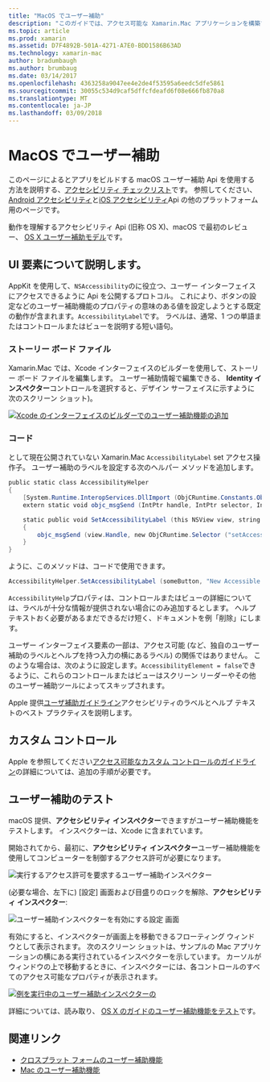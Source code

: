```yaml
---
title: "MacOS でユーザー補助"
description: "このガイドでは、アクセス可能な Xamarin.Mac アプリケーションを構築するための機能について説明します。"
ms.topic: article
ms.prod: xamarin
ms.assetid: D7F4892B-501A-4271-A7E0-BDD1586B63AD
ms.technology: xamarin-mac
author: bradumbaugh
ms.author: brumbaug
ms.date: 03/14/2017
ms.openlocfilehash: 4363258a9047ee4e2de4f53595a6eedc5dfe5861
ms.sourcegitcommit: 30055c534d9caf5dffcfdeafd6f08e666fb870a8
ms.translationtype: MT
ms.contentlocale: ja-JP
ms.lasthandoff: 03/09/2018
---
```

# <a name="accessibility-on-macos"></a>MacOS でユーザー補助

このページによるとアプリをビルドする macOS ユーザー補助 Api を使用する方法を説明する、[アクセシビリティ チェックリスト](~/cross-platform/app-fundamentals/accessibility.md)です。
参照してください、 [Android アクセシビリティ](~/android/app-fundamentals/accessibility.md)と[iOS アクセシビリティ](~/ios/app-fundamentals/accessibility.md)Api の他のプラットフォーム用のページです。

動作を理解するアクセシビリティ Api (旧称 OS X)、macOS で最初のレビュー、 [OS X ユーザー補助モデル](https://developer.apple.com/library/mac/documentation/Accessibility/Conceptual/AccessibilityMacOSX/OSXAXmodel.html)です。

## <a name="describing-ui-elements"></a>UI 要素について説明します。

AppKit を使用して、`NSAccessibility`のに役立つ、ユーザー インターフェイスにアクセスできるように Api を公開するプロトコル。 これにより、ボタンの設定などのユーザー補助機能のプロパティの意味のある値を設定しようとする既定の動作が含まれます。`AccessibilityLabel`です。 ラベルは、通常、1 つの単語またはコントロールまたはビューを説明する短い語句。

### <a name="storyboard-files"></a>ストーリー ボード ファイル

Xamarin.Mac では、Xcode インターフェイスのビルダーを使用して、ストーリー ボード ファイルを編集します。
ユーザー補助情報で編集できる、 **Identity インスペクター**コントロールを選択すると、デザイン サーフェイスに示すように次のスクリーン ショット)。

[![Xcode のインターフェイスのビルダーでのユーザー補助機能の追加](accessibility-images/xcode.png "Xcode のインターフェイスのビルダーでのユーザー補助機能の追加")](accessibility-images/xcode-large.png#lightbox)

### <a name="code"></a>コード

として現在公開されていない Xamarin.Mac `AccessibilityLabel` set アクセス操作子。  ユーザー補助のラベルを設定する次のヘルパー メソッドを追加します。

```csharp
public static class AccessibilityHelper
{
    [System.Runtime.InteropServices.DllImport (ObjCRuntime.Constants.ObjectiveCLibrary)]
    extern static void objc_msgSend (IntPtr handle, IntPtr selector, IntPtr label);

    static public void SetAccessibilityLabel (this NSView view, string value)
    {
        objc_msgSend (view.Handle, new ObjCRuntime.Selector ("setAccessibilityLabel:").Handle, new NSString (value).Handle);
    }
}
```

ように、このメソッドは、コードで使用できます。

```csharp
AccessibilityHelper.SetAccessibilityLabel (someButton, "New Accessible Description");
```

`AccessibilityHelp`プロパティは、コントロールまたはビューの詳細については、ラベルが十分な情報が提供されない場合にのみ追加するとします。 ヘルプ テキストおく必要があるまだできるだけ短く、ドキュメントを例「削除」にします。

ユーザー インターフェイス要素の一部は、アクセス可能 (など、独自のユーザー補助のラベルとヘルプを持つ入力の横にあるラベル) の関係ではありません。
このような場合は、次のように設定します。`AccessibilityElement = false`できるように、これらのコントロールまたはビューはスクリーン リーダーやその他のユーザー補助ツールによってスキップされます。

Apple 提供[ユーザ補助ガイドライン](https://developer.apple.com/library/mac/documentation/Accessibility/Conceptual/AccessibilityMacOSX/EnhancingtheAccessibilityofStandardAppKitControls.html)アクセシビリティのラベルとヘルプ テキストのベスト プラクティスを説明します。

## <a name="custom-controls"></a>カスタム コントロール

Apple を参照してください[アクセス可能なカスタム コントロールのガイドライン](https://developer.apple.com/library/mac/documentation/Accessibility/Conceptual/AccessibilityMacOSX/ImplementingAccessibilityforCustomControls.html)の詳細については、追加の手順が必要です。

## <a name="testing-accessibility"></a>ユーザー補助のテスト

macOS 提供、**アクセシビリティ インスペクター**できますがユーザー補助機能をテストします。 インスペクターは、Xcode に含まれています。

開始されてから、最初に、**アクセシビリティ インスペクター**ユーザー補助機能を使用してコンピューターを制御するアクセス許可が必要になります。

![実行するアクセス許可を要求するユーザー補助インスペクター](accessibility-images/accessibility-inspector-1.png "アクセシビリティ インスペクターを実行するアクセス許可を要求します。")

(必要な場合、左下に) [設定] 画面および目盛りのロックを解除、**アクセシビリティ インスペクター**:

![ユーザー補助インスペクターを有効にする設定 画面](accessibility-images/accessibility-inspector-2.png "アクセシビリティ インスペクターを有効にする設定 画面")

有効にすると、インスペクターが画面上を移動できるフローティング ウィンドウとして表示されます。 次のスクリーン ショットは、サンプルの Mac アプリケーションの横にある実行されているインスペクターを示しています。 カーソルがウィンドウの上で移動するときに、インスペクターには、各コントロールのすべてのアクセス可能なプロパティが表示されます。

[![例を実行中のユーザー補助インスペクターの](accessibility-images/accessibility-example.png "アクセシビリティ インスペクターの例の実行")](accessibility-images/accessibility-example-large.png#lightbox)

詳細については、読み取り、 [OS X のガイドのユーザー補助機能をテスト](https://developer.apple.com/library/mac/documentation/Accessibility/Conceptual/AccessibilityMacOSX/OSXAXTestingApps.html)です。



## <a name="related-links"></a>関連リンク

- [クロスプラット フォームのユーザー補助機能](~/cross-platform/app-fundamentals/accessibility.md)
- [Mac のユーザー補助機能](https://www.apple.com/accessibility/mac/)
